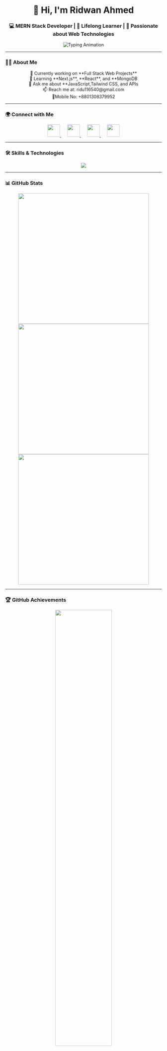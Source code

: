 <h1 align="center">👋 Hi, I'm Ridwan Ahmed</h1>
<h3 align="center">💻 MERN Stack Developer | 🌱 Lifelong Learner | 🚀 Passionate about Web Technologies</h3>

<p align="center">
  <img src="https://readme-typing-svg.herokuapp.com?font=Fira+Code&size=28&pause=1000&color=00FFFF&center=true&vCenter=true&width=600&lines=✨+Keep+Learning,+Keep+Building!;🚀+Turning+Ideas+Into+Reality;💡+Code.+Create.+Inspire." alt="Typing Animation" />
</p>

---

### 🧍‍♂️ About Me  
<p align="center">
  🔭 Currently working on **Full Stack Web Projects** <br/>
  🌱 Learning **Next.js**, **React**, and **MongoDB <br/>
  💬 Ask me about **JavaScript,Tailwind CSS, and APIs <br/>
  📫 Reach me at: ridu116540@gmail.com <br/>
  📱Mobile No: +8801308379952
</p>

---

### 🌍 Connect with Me  
<p align="center">
  <a href="https://www.linkedin.com/in/ridwan-ridu-696a53289/" target="_blank" style="margin: 0 10px;">
    <img src="https://cdn.jsdelivr.net/gh/devicons/devicon/icons/linkedin/linkedin-original.svg" width="40" height="40"/>
  </a>
  <a href="https://facebook.com/ridwan.ahmed.116540" target="_blank" style="margin: 0 10px;">
    <img src="https://cdn-icons-png.flaticon.com/512/733/733547.png" width="40" height="40"/>
  </a>
  <a href="mailto:ridu116540@gmail.com" target="_blank" style="margin: 0 10px;">
    <img src="https://cdn-icons-png.flaticon.com/512/732/732200.png" width="40" height="40"/>
  </a>
  <a href="https://www.instagram.com/ridu.ridwan1100/" target="_blank" style="margin: 0 10px;">
    <img src="https://cdn-icons-png.flaticon.com/512/2111/2111463.png" width="40" height="40"/>
  </a>
</p>


---

### 🛠️ Skills & Technologies  
<p align="center">
  <img src="https://skillicons.dev/icons?i=html,css,js,react,nodejs,express,mongodb,tailwind,java,c,figma,vscode,git,github" />
</p>

---

### 📊 GitHub Stats  
<div align="center">
  <img src="https://github-readme-stats.vercel.app/api?username=ridu101&show_icons=true&theme=radical&hide_border=true&border_radius=20" width="420"/>
</div>

<div align="center">
  <img src="https://streak-stats.demolab.com/?user=ridu101&theme=radical&hide_border=true&border_radius=20" width="420"/>
</div>

<div align="center">
  <img src="https://github-readme-stats.vercel.app/api/top-langs/?username=ridu101&layout=compact&theme=tokyonight&border_radius=20&hide_border=true" width="420"/>
</div>

---

### 🏆 GitHub Achievements  
<div align="center">
  <img src="https://github-profile-trophy.vercel.app/?username=ridu101&theme=radical&no-frame=true&margin-w=15&row=2&column=4" width="60%"/>
</div>

---

### 💫 Profile Insights & GitHub Stats

<p align="center">
  <!-- Animated Profile Views -->
  <img src="https://komarev.com/ghpvc/?username=ridu101&label=👀%20Profile%20Views&color=ff00ff&style=for-the-badge&logo=github&logoColor=white&animation=spin" alt="Profile Views Badge" />


---

<p align="center">
  <img src="https://capsule-render.vercel.app/api?type=waving&color=0:ff7eb3,100:6a82fb&height=160&section=footer&text=🌟%20Dream.%20Design.%20Develop.%20🚀&fontSize=36&fontAlignY=45&fontColor=ffffff&animation=fadeIn" alt="Stylish Footer"/>
</p>
